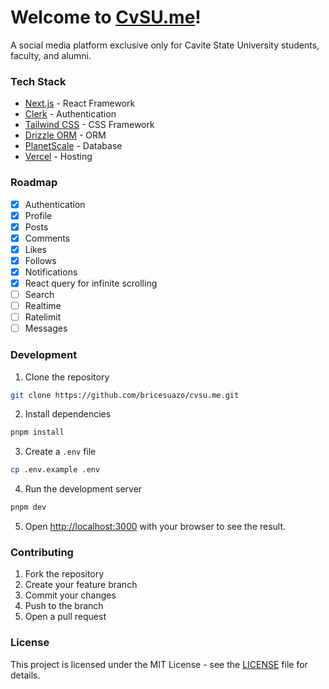 # Welcome to [CvSU.me](https://cvsu.me)!

A social media platform exclusive only for Cavite State University students, faculty, and alumni.

### Tech Stack

- [Next.js](https://nextjs.org/) - React Framework
- [Clerk](https://clerk.com/) - Authentication
- [Tailwind CSS](https://tailwindcss.com/) - CSS Framework
- [Drizzle ORM](https://orm.drizzle.team/) - ORM
- [PlanetScale](https://planetscale.com/) - Database
- [Vercel](https://vercel.com/) - Hosting

### Roadmap

- [x] Authentication
- [x] Profile
- [x] Posts
- [x] Comments
- [x] Likes
- [x] Follows
- [x] Notifications
- [x] React query for infinite scrolling
- [ ] Search
- [ ] Realtime
- [ ] Ratelimit
- [ ] Messages

### Development

1. Clone the repository

```bash
git clone https://github.com/bricesuazo/cvsu.me.git
```

2. Install dependencies

```bash
pnpm install
```

<!-- copy and replace data in .env.example -->

3. Create a `.env` file

```bash
cp .env.example .env
```

4. Run the development server

```bash
pnpm dev
```

5. Open [http://localhost:3000](http://localhost:3000) with your browser to see the result.

### Contributing

1. Fork the repository
2. Create your feature branch
3. Commit your changes
4. Push to the branch
5. Open a pull request

### License

This project is licensed under the MIT License - see the [LICENSE](LICENSE) file for details.
